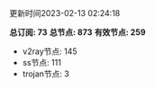 更新时间2023-02-13 02:24:18

**总订阅: 73**
**总节点: 873**
**有效节点: 259**
- v2ray节点: 145
- ss节点: 111
- trojan节点: 3

